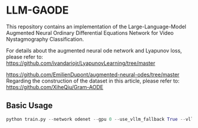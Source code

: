 # LLM-GAODE
This repository contains an implementation of the Large-Language-Model Augmented Neural Ordinary Differential Equations Network for Video Nystagmography Classification.

For details about the augmented neural ode network and Lyapunov loss, please refer to:
https://github.com/ivandariojr/LyapunovLearning/tree/master

https://github.com/EmilienDupont/augmented-neural-odes/tree/master
Regarding the construction of the dataset in this article, please refer to:
https://github.com/XiheQiu/Gram-AODE

## Basic Usage
```python
python train.py --network odenet --gpu 0 --use_vllm_fallback True --vllm_confidence_threshold 0.6
```
